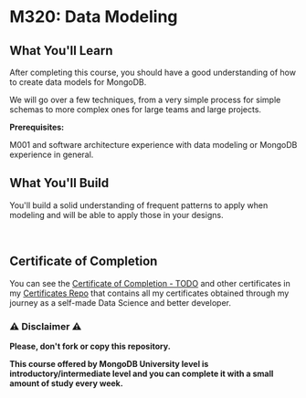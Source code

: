 # M320: Data Modeling

## What You'll Learn

After completing this course, you should have a good understanding of how to create data models for MongoDB.

We will go over a few techniques, from a very simple process for simple schemas to more complex ones for large teams and large projects.

**Prerequisites:**

M001 and software architecture experience with data modeling or MongoDB experience in general.

## What You'll Build

You'll build a solid understanding of frequent patterns to apply when modeling and will be able to apply those in your designs.

<br/>

## Certificate of Completion

You can see the [Certificate of Completion - TODO]() and other certificates in my [Certificates Repo](https://github.com/AlessandroCorradini/Certificates) that contains all my certificates obtained through my journey as a self-made Data Science and better developer.

### ⚠️ Disclaimer ⚠️

**Please, don't fork or copy this repository.**

**This course offered by MongoDB University level is introductory/intermediate level and you can complete it with a small amount of study every week.**